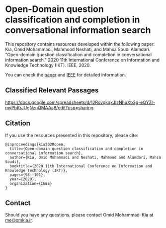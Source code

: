 # Open-Domain question classification and completion in conversational information search

This repository contains resources developed within the following paper:
	Kia, Omid Mohammadi, Mahmood Neshati, and Mahsa Soudi Alamdari. "Open-domain question classification and completion in conversational information search."
	2020 11th International Conference on Information and Knowledge Technology (IKT). IEEE, 2020.

You can check the [paper](https://arxiv.org/pdf/2102.13495) and [IEEE](https://ieeexplore.ieee.org/abstract/document/9345613) for detailed information.

 
 ## Classified Relevant Passages 
 
 https://docs.google.com/spreadsheets/d/12RovqkqxJIzNhuXb3g-eQYZr-myPbKrJUgNznQMAAa8/edit?usp=sharing
 
 ## Citation

If you use the resources presented in this repository, please cite:

```
@inproceedings{kia2020open,
  title={Open-domain question classification and completion in conversational information search},
  author={Kia, Omid Mohammadi and Neshati, Mahmood and Alamdari, Mahsa Soudi},
  booktitle={2020 11th International Conference on Information and Knowledge Technology (IKT)},
  pages={98--101},
  year={2020},
  organization={IEEE}
}
```

## Contact

Should you have any questions, please contact Omid Mohammadi Kia at <me@omkia.ir>.
